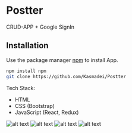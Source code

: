 # Postter

CRUD-APP + Google SignIn 

## Installation

Use the package manager [npm](https://www.npmjs.com/) to install App.

```bash
npm install npm
git clone https://github.com/Kasmadei/Postter
```
Tech Stack:
- HTML
- CSS (Bootstrap)
- JavaScript (React, Redux)


![alt text](https://i.ibb.co/dbzLnnJ/Postter1.jpg)
![alt text](https://i.ibb.co/s92622d/Postter2.jpg)
![alt text](https://i.ibb.co/TLRHTRn/Postter3.jpg)
![alt text](https://i.ibb.co/nkdgPmW/Postter4.jpg)
